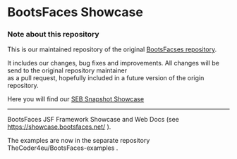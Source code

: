 BootsFaces Showcase
===================


### Note about this repository
This is our maintained repository of the original [BootsFacses repository](https://github.com/TheCoder4eu/BootsFaces-OSP).

It includes our changes, bug fixes and improvements. All changes will be send to the original repository maintainer  
as a pull request, hopefully included in a future version of the origin repository.

Here you will find our [SEB Snapshot Showcase](http://bootsfaces.sebsoftware.de)

---

BootsFaces JSF Framework Showcase and Web Docs (see https://showcase.bootsfaces.net/ ).

The examples are now in the separate repository TheCoder4eu/BootsFaces-examples .
